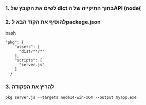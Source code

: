 ### 1. לשים את הקובץ של dict בתוך התיקייה של הAPI (node(
### 2. להוסיף את הקוד הבא לpackege.json 
bash
```
"pkg": {
    "assets": [
      "dist/**/*"
    ],
    "scripts": [
      "server.js"
    ]
  }
  ```
### 3. להריץ את הפקודה
```
pkg server.js --targets node14-win-x64 --output myapp.exe
```
